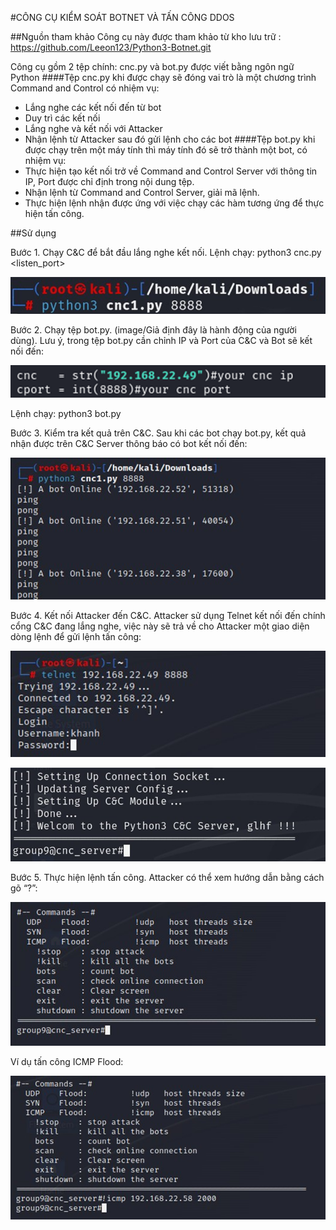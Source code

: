 #CÔNG CỤ KIỂM SOÁT BOTNET VÀ TẤN CÔNG DDOS

##Nguồn tham khảo
Công cụ này được tham khảo từ kho lưu trữ : https://github.com/Leeon123/Python3-Botnet.git

Công cụ gồm 2 tệp chính: cnc.py và bot.py được viết bằng ngôn ngữ Python
####Tệp cnc.py khi được chạy sẽ đóng vai trò là một chương trình Command and Control có nhiệm vụ:
+ Lắng nghe các kết nối đến từ bot
+ Duy trì các kết nối
+ Lắng nghe và kết nối với Attacker
+ Nhận lệnh từ Attacker sau đó gửi lệnh cho các bot
####Tệp bot.py khi được chạy trên một máy tính thì máy tính đó sẽ trở thành một bot, có nhiệm vụ:
+ Thực hiện tạo kết nối trở về Command and Control Server với thông tin IP, Port được chỉ định trong nội dung tệp.
+ Nhận lệnh từ Command and Control Server, giải mã lệnh.
+ Thực hiện lệnh nhận được ứng với việc chạy các hàm tương ứng để thực hiện tấn công.

##Sử dụng

Bước 1. Chạy C&C để bắt đầu lắng nghe kết nối.
Lệnh chạy: python3 cnc.py <listen_port>

![alt text](image/image.png)
 
Bước 2. Chạy tệp bot.py. (image/Giả định đây là hành động của người dùng).
Lưu ý, trong tệp bot.py cần chỉnh IP và Port của C&C và Bot sẽ kết nối đến:

![alt text](image/image-1.png)
 
Lệnh chạy: python3 bot.py 

Bước 3. Kiểm tra kết quả trên C&C.
Sau khi các bot chạy bot.py, kết quả nhận được trên C&C Server thông báo có bot kết nối đến:

![alt text](image/image-2.png)
 
Bước 4. Kết nối Attacker đến C&C.
Attacker sử dụng Telnet kết nối đến chính cổng C&C đang lắng nghe, việc này sẽ trả về cho Attacker một giao diện dòng lệnh để gửi lệnh tấn công:

![alt text](image/image-3.png)

![alt text](image/image-4.png)
 
Bước 5. Thực hiện lệnh tấn công.
Attacker có thể xem hướng dẫn bằng cách gõ “?”:

![alt text](image/image-5.png)

Ví dụ tấn công ICMP Flood:

![alt text](image/image-6.png)